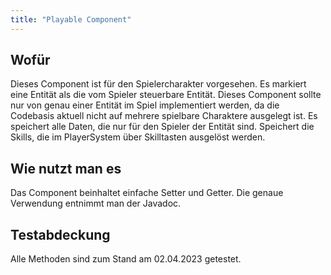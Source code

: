 ```yaml
---
title: "Playable Component"
---
```


## Wofür

Dieses Component ist für den Spielercharakter vorgesehen. Es markiert eine Entität als die vom Spieler steuerbare
Entität.
Dieses Component sollte nur von genau einer Entität im Spiel implementiert werden, da die Codebasis aktuell nicht auf
mehrere spielbare Charaktere ausgelegt ist.
Es speichert alle Daten, die nur für den Spieler der Entität sind.
Speichert die Skills, die im PlayerSystem über Skilltasten ausgelöst werden.

## Wie nutzt man es

Das Component beinhaltet einfache Setter und Getter. Die genaue Verwendung entnimmt man der Javadoc.

## Testabdeckung

Alle Methoden sind zum Stand am 02.04.2023 getestet.
